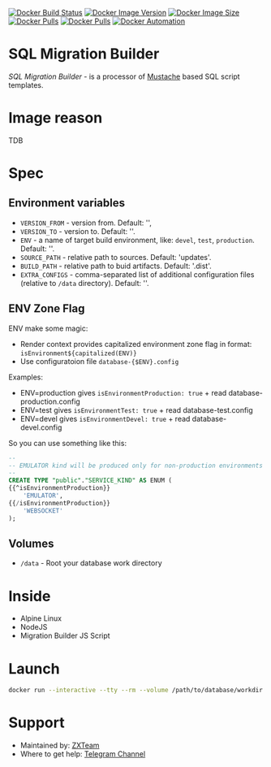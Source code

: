 [![Docker Build Status](https://img.shields.io/docker/cloud/build/theanurin/sqlmigrationbuilder?label=Build%20Status)](https://hub.docker.com/r/theanurin/sqlmigrationbuilder/builds)
[![Docker Image Version](https://img.shields.io/docker/v/theanurin/sqlmigrationbuilder?sort=date&label=Version)](https://hub.docker.com/r/theanurin/sqlmigrationbuilder/tags)
[![Docker Image Size](https://img.shields.io/docker/image-size/theanurin/sqlmigrationbuilder?label=Image%20Size)](https://hub.docker.com/r/theanurin/sqlmigrationbuilder/tags)
[![Docker Pulls](https://img.shields.io/docker/pulls/theanurin/sqlmigrationbuilder?label=Pulls)](https://hub.docker.com/r/theanurin/sqlmigrationbuilder)
[![Docker Pulls](https://img.shields.io/docker/stars/theanurin/sqlmigrationbuilder?label=Docker%20Stars)](https://hub.docker.com/r/theanurin/sqlmigrationbuilder)
[![Docker Automation](https://img.shields.io/docker/cloud/automated/theanurin/sqlmigrationbuilder?label=Docker%20Automation)](https://hub.docker.com/r/theanurin/sqlmigrationbuilder/builds)

# SQL Migration Builder

*SQL Migration Builder* - is a processor of [Mustache](https://mustache.github.io/) based SQL script templates.

# Image reason

TDB

# Spec

## Environment variables

* `VERSION_FROM` - version from. Default: '',
* `VERSION_TO` - version to. Default: ''.
* `ENV` - a name of target build environment, like: `devel`, `test`, `production`. Default: ''.
* `SOURCE_PATH` - relative path to sources. Default: 'updates'.
* `BUILD_PATH` - relative path to buid artifacts. Default: '.dist'.
* `EXTRA_CONFIGS` - comma-separated list of additional configuration files (relative to `/data` directory). Default: ''.


## ENV Zone Flag

ENV make some magic:

* Render context provides capitalized environment zone flag in format: `isEnvironment${capitalized(ENV)}`
* Use configuratoion file `database-{$ENV}.config`

Examples:
* ENV=production gives `isEnvironmentProduction: true` + read database-production.config
* ENV=test gives `isEnvironmentTest: true` + read database-test.config
* ENV=devel gives `isEnvironmentDevel: true` + read database-devel.config

So you can use something like this:

```sql
--
-- EMULATOR kind will be produced only for non-production environments
--
CREATE TYPE "public"."SERVICE_KIND" AS ENUM (
{{^isEnvironmentProduction}}
	'EMULATOR',
{{/isEnvironmentProduction}}
	'WEBSOCKET'
);
```

## Volumes

* `/data` - Root your database work directory

# Inside

* Alpine Linux
* NodeJS
* Migration Builder JS Script

# Launch

```bash
docker run --interactive --tty --rm --volume /path/to/database/workdir:/data theanurin/sqlmigrationbuilder
```

# Support

* Maintained by: [ZXTeam](https://zxteam.org)
* Where to get help: [Telegram Channel](https://t.me/zxteamorg)

